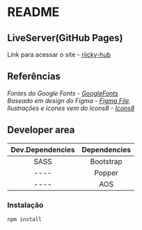 # README
## LiveServer(GitHub Pages)
Link para acessar o site - [riicky-hub](https://riicky-hub.github.io/Portfolio/)

## Referências

_Fontes do Google Fonts - [GoogleFonts](https://fonts.google.com/)_  
_Baseado em design do Figma -  [Figma File](https://www.figma.com/file/8RvQggmn0Kg8IpS29vJcDA/PORTFOLIO-DESIGN-KIT-Community)._  
_Ilustrações e ícones vem do Icons8 - [Icons8](https://icons8.com/)_

## Developer area

| Dev.Dependencies | Dependencies |
|:-------------:|:-------------:|
| SASS | Bootstrap |
| ---- | Popper |
| ---- | AOS |

### Instalação

```
npm install
```
